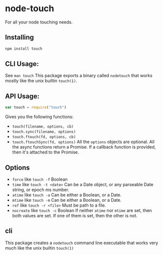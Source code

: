 # node-touch
For all your node touching needs.
## Installing
```bash
npm install touch
```
## CLI Usage:
See `man touch`
This package exports a binary called `nodetouch` that works mostly
like the unix builtin `touch(1)`.
## API Usage:
```javascript
var touch = require("touch")
```
Gives you the following functions:
* `touch(filename, options, cb)`
* `touch.sync(filename, options)`
* `touch.ftouch(fd, options, cb)`
* `touch.ftouchSync(fd, options)`
All the `options` objects are optional.
All the async functions return a Promise.  If a callback function is
provided, then it's attached to the Promise.
## Options
* `force` like `touch -f` Boolean
* `time` like `touch -t <date>` Can be a Date object, or any parseable
  Date string, or epoch ms number.
* `atime` like `touch -a` Can be either a Boolean, or a Date.
* `mtime` like `touch -m` Can be either a Boolean, or a Date.
* `ref` like `touch -r <file>` Must be path to a file.
* `nocreate` like `touch -c` Boolean
If neither `atime` nor `mtime` are set, then both values are set.  If
one of them is set, then the other is not.
## cli
This package creates a `nodetouch` command line executable that works
very much like the unix builtin `touch(1)`
